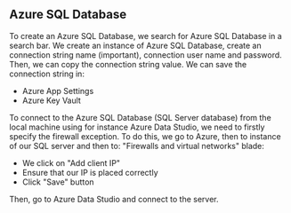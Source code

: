 ﻿## Azure SQL Database

To create an Azure SQL Database, we search for Azure SQL Database in a search bar.
We create an instance of Azure SQL Database, create an connection string name (important), connection user name and password.
Then, we can copy the connection string value.
We can save the connection string in:
- Azure App Settings
- Azure Key Vault

To connect to the Azure SQL Database (SQL Server database) from the local machine using for instance Azure Data Studio, we need to
firstly specify the firewall exception. To do this, we go to Azure, then to instance of our SQL server and then to:
"Firewalls and virtual networks" blade:
- We click on "Add client IP"
- Ensure that our IP is placed correctly
- Click "Save" button

Then, go to Azure Data Studio and connect to the server.